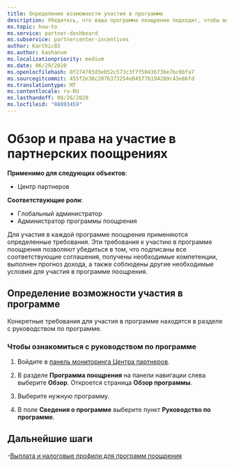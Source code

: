 ```yaml
---
title: Определение возможности участия в программе
description: Убедитесь, что ваша программа поощрения подходит, чтобы вы могли получить оплату.
ms.topic: how-to
ms.service: partner-dashboard
ms.subservice: partnercenter-incentives
author: Karthic83
ms.author: kashanum
ms.localizationpriority: medium
ms.date: 06/29/2020
ms.openlocfilehash: 0f274703d3eb52c573c3f7f5043b73be7bc0bfa7
ms.sourcegitcommit: 455f2e38c2076373254e04577b194289c43e66fd
ms.translationtype: MT
ms.contentlocale: ru-RU
ms.lasthandoff: 08/26/2020
ms.locfileid: "88893459"
---
```

# <a name="partner-incentives-overview-and-eligibility"></a>Обзор и права на участие в партнерских поощрениях 

**Применимо для следующих объектов**:

- Центр партнеров

**Соответствующие роли**:

- Глобальный администратор
- Администратор программы поощрения

 Для участия в каждой программе поощрения применяются определенные требования. Эти требования к участию в программе поощрения позволяют убедиться в том, что подписаны все соответствующие соглашения, получены необходимые компетенции, выполнен прогноз дохода, а также соблюдены другие необходимые условия для участия в программе поощрения.

## <a name="determining-your-program-eligibility"></a>Определение возможности участия в программе

Конкретные требования для участия в программе находятся в разделе с руководством по программе. 

### <a name="to-see-your-program-guide"></a>Чтобы ознакомиться с руководством по программе

1. Войдите в [панель мониторинга Центра партнеров](https://partner.microsoft.com/dashboard/).

2. В разделе **Программа поощрения** на панели навигации слева выберите **Обзор**. Откроется страница **Обзор программы**.

3. Выберите нужную программу.

4. В поле **Сведения о программе** выберите пункт **Руководство по программе**.

## <a name="next-steps"></a>Дальнейшие шаги

-[Выплата и налоговые профили для программ поощрения](incentives-create-and-manage-your-payout-and-tax-profiles.md)